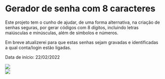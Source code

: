 # Gerador de senha com 8 caracteres
Este projeto tem o cunho de ajudar, de uma forma alternativa, na criação de senhas seguras, por gerar códigos com 8 dígitos, incluindo letras maiúsculas e minúsculas, além de símbolos e números.

Em breve atualizerei para que estas senhas sejam gravadas e identificadas a qual conta/login estão ligadas.

Data de início: 22/02/2022
<div align="bottom_left">
<img src="https://user-images.githubusercontent.com/92998253/155228858-85dc1b56-9bfc-46e8-bc75-6c003aad1194.png"/>
</div>

<div align="bottom_right">
<img src="https://user-images.githubusercontent.com/92998253/155321106-9192a8f7-ebbf-4f31-8d88-08fd2160cbd9.png"/>
</div>